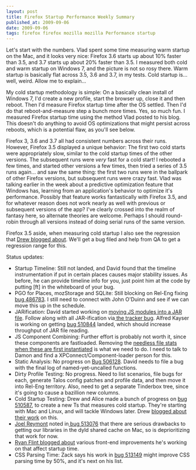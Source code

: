 ```yaml
---
layout: post
title: Firefox Startup Performance Weekly Summary
published_at: 2009-09-06
date: 2009-09-06
tags: firefox firefox mozilla mozilla Performance startup
---
```


Let's start with the numbers. Vlad spent some time measuring warm startup on the Mac, and it looks very nice: Firefox 3.6 starts up about 10% faster than 3.5, and 3.7 starts up about 20% faster than 3.5. I measured both cold and warm startup on Windows 7, and the picture is not so rosy there. Warm startup is basically flat across 3.5, 3.6 and 3.7, in my tests. Cold startup is... well, weird. Allow me to explain...

My cold startup methodology is simple: On a basically clean install of Windows 7, I'd create a new profile, start the browser up, close it and then reboot. Then I'd measure Firefox startup time after the OS settled. Then I'd do that reboot-and-measure step a bunch more times. Yes, so much fun. I measured Firefox startup time using the method Vlad posted to his blog. This doesn't do anything to avoid OS optimizations that might persist across reboots, which is a potential flaw, as you'll see below.

Firefox 3, 3.6 and 3.7 all had consistent numbers across their runs. However, Firefox 3.5 displayed a unique behavior: The first two cold starts were appropriately slow, similar to the cold startup times of the other versions. The subsequent runs were *very* fast for a cold start! I rebooted a few times, and started other versions a few times, then tried a series of 3.5 runs again... and saw the same thing: the first two runs were in the ballpark of other Firefox versions, but subsequent runs were crazy fast. Vlad was talking earlier in the week about a predictive optimization feature that Windows has, learning from an application's behavior to optimize it's performance. Possibly that feature works fantastically with Firefox 3.5, and for whatever reason does not work nearly as well with previous or subsequent versions of the app? I've clearly crossed into the realm of fantasy here, so alternate theories are welcome. Perhaps I should round-robin through all versions instead of doing serial runs of the same version.

Firefox 3.5 aside, when measuring cold startup I also see the regression that [Drew blogged about](http://blog.mozilla.com/adw/2009/09/04/cold-ts/). We'll get a bug filed and help from QA to get a regression range for this.

Status updates:

*   Startup Timeline: Still not landed, and David found that the timeline instrumentation if put in certain places causes major stability issues. As before, he can provide timeline info for you, just point him at the code by putting [ft] in the whiteboard of your bug.
*   PGO for Places, mozStorage and SQLite: Still blocking on Rel-Eng fixing [bug 486783](https://bugzilla.mozilla.org/show_bug.cgi?id=486783). I still need to connect with John O'Duinn and see if we can move this up in the schedule.
*   JARification: David started working on [moving JS modules into a JAR file](https://bugzilla.mozilla.org/show_bug.cgi?id=509755). Follow along with all JAR-ification via[ the tracker bug](https://bugzilla.mozilla.org/show_bug.cgi?id=513027). Alfred Kayser is working on getting [bug 510844](https://bugzilla.mozilla.org/show_bug.cgi?id=510844) landed, which should increase throughput of JAR file reading.
*   JS Component Combining: Further effort is probably not worth it, since these components are fastloaded. Removing the [needless file stats when these are first instantiated](https://bugzilla.mozilla.org/show_bug.cgi?id=512827) is what we need to do. I need to talk to Damon and find a XPConnect/Component-loader person for this.
*   Static Analysis: No progress on [Bug 506128](https://bugzilla.mozilla.org/show_bug.cgi?id=506128). David needs to file a bug with the final log of named-yet-uncalled functions.
*   Dirty Profile Testing: No progress. Need to list scenarios, file bugs for each, generate Talos config patches and profile data, and then move it into Rel-Eng territory. Also, need to get a separate Tinderbox tree, since it's going to cause a bazillion new columns.
*   Cold Startup Testing: Drew and Alice made a bunch of progress on [bug 510587](https://bugzilla.mozilla.org/show_bug.cgi?id=510587), to create a new Ts that measures cold startup. They're starting with Mac and Linux, and will tackle Windows later. Drew [blogged about their work](http://blog.mozilla.com/adw/2009/09/04/cold-ts/) on this.
*   [Joel Reymont](http://wagerlabs.com/) noted in[ bug 513076](https://bugzilla.mozilla.org/show_bug.cgi?id=513076) that there are serious drawbacks to getting our libraries in the dyld shared cache on Mac, so is deprioritizing that work for now.
*   [Ryan Flint blogged about](http://screwedbydesign.com/blog/2009/09/this-week-in-perf-sep04.php) various front-end improvements he's working on that affect startup time.
*   CSS Parsing Time: Zack says his work in [bug 513149](https://bugzilla.mozilla.org/show_bug.cgi?id=513149) might improve CSS parsing time by 50%, and it's next on his list.